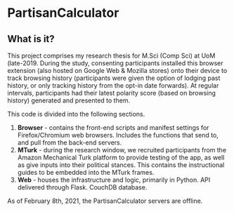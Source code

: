 # PartisanCalculator

## What is it?
This project comprises my research thesis for M.Sci (Comp Sci) at UoM (late-2019. During the study, consenting participants installed this browser extension (also hosted on Google Web & Mozilla stores) onto their device to track browsing history (participants were given the option of lodging past history, or only tracking history from the opt-in date forwards). At regular intervals, participants had their latest polarity score (based on browsing history) generated and presented to them.

This code is divided into the following sections.

1. **Browser** - contains the front-end scripts and manifest settings for Firefox/Chromium web browsers. Includes the functions that send to, and pull from the back-end servers.
2. **MTurk** - during the research window, we recruited participants from the Amazon Mechanical Turk platform to provide testing of the app, as well as give inputs into their political stances. This contains the instructional guides to be embedded into the MTurk frames.
2. **Web** - houses the infrastructure and logic, primarily in Python. API delivered through Flask. CouchDB database.

As of February 8th, 2021, the PartisanCalculator servers are offline.




